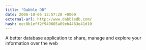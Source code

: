```yaml
---
title: "Dabble DB"
date: 2006-10-05 13:57:28 +0000
external-url: http://www.dabbledb.com/
hash: eec8b1eff2f940605a89eb4463e41d10
---
```


A better database application to share, manage and explore your information over the web
